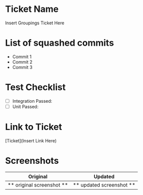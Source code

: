 # Ticket Name

Insert Groupings Ticket Here

# List of squashed commits

- Commit 1
- Commit 2
- Commit 3

# Test Checklist

- [ ] Integration Passed:
- [ ] Unit Passed:

# Link to Ticket

[Ticket](Insert Link Here)

# Screenshots

Original             |  Updated 
:-------------------------:|:-------------------------:
** original screenshot **  |  ** updated screenshot **
